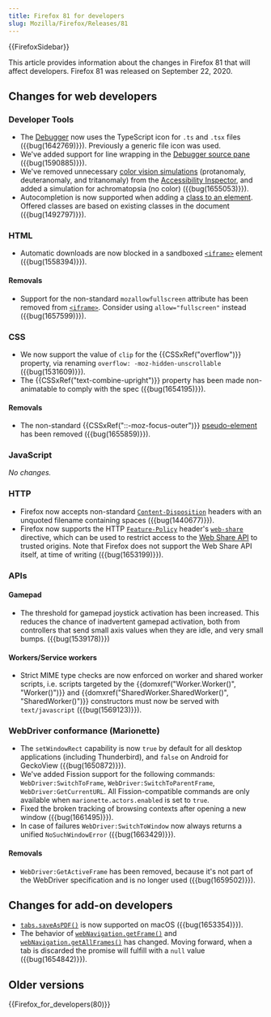 ```yaml
---
title: Firefox 81 for developers
slug: Mozilla/Firefox/Releases/81
---
```


{{FirefoxSidebar}}

This article provides information about the changes in Firefox 81 that will affect developers. Firefox 81 was released on September 22, 2020.

## Changes for web developers

### Developer Tools

- The [Debugger](https://firefox-source-docs.mozilla.org/devtools-user/debugger/index.html) now uses the TypeScript icon for `.ts` and `.tsx` files ({{bug(1642769)}}). Previously a generic file icon was used.
- We've added support for line wrapping in the [Debugger source pane](https://firefox-source-docs.mozilla.org/devtools-user/debugger/ui_tour/index.html#source-pane) ({{bug(1590885)}}).
- We've removed unnecessary [color vision simulations](https://firefox-source-docs.mozilla.org/devtools-user/accessibility_inspector/simulation/index.html) (protanomaly, deuteranomaly, and tritanomaly) from the [Accessibility Inspector](https://firefox-source-docs.mozilla.org/devtools-user/accessibility_inspector/index.html), and added a simulation for achromatopsia (no color) ({{bug(1655053)}}).
- Autocompletion is now supported when adding a [class to an element](https://firefox-source-docs.mozilla.org/devtools-user/page_inspector/how_to/examine_and_edit_css/index.html#viewing-and-changing-classes-on-an-element). Offered classes are based on existing classes in the document ({{bug(1492797)}}).

### HTML

- Automatic downloads are now blocked in a sandboxed [`<iframe>`](/en-US/docs/Web/HTML/Element/iframe) element ({{bug(1558394)}}).

#### Removals

- Support for the non-standard `mozallowfullscreen` attribute has been removed from [`<iframe>`](/en-US/docs/Web/HTML/Element/iframe). Consider using `allow="fullscreen"` instead ({{bug(1657599)}}).

### CSS

- We now support the value of `clip` for the {{CSSxRef("overflow")}} property, via renaming `overflow: -moz-hidden-unscrollable` ({{bug(1531609)}}).
- The {{CSSxRef("text-combine-upright")}} property has been made non-animatable to comply with the spec ({{bug(1654195)}}).

#### Removals

- The non-standard {{CSSxRef("::-moz-focus-outer")}} [pseudo-element](/en-US/docs/Web/CSS/Pseudo-elements) has been removed ({{bug(1655859)}}).

### JavaScript

_No changes._

### HTTP

- Firefox now accepts non-standard [`Content-Disposition`](/en-US/docs/Web/HTTP/Headers/Content-Disposition) headers with an unquoted filename containing spaces ({{bug(1440677)}}).
- Firefox now supports the HTTP [`Feature-Policy`](/en-US/docs/Web/HTTP/Headers/Feature-Policy) header's [`web-share`](/en-US/docs/Web/HTTP/Headers/Feature-Policy/web-share) directive, which can be used to restrict access to the [Web Share API](/en-US/docs/Web/API/Navigator/share) to trusted origins. Note that Firefox does not support the Web Share API itself, at time of writing ({{bug(1653199)}}).

### APIs

#### Gamepad

- The threshold for gamepad joystick activation has been increased. This reduces the chance of inadvertent gamepad activation, both from controllers that send small axis values when they are idle, and very small bumps. ({{bug(1539178)}})

#### Workers/Service workers

- Strict MIME type checks are now enforced on worker and shared worker scripts, i.e. scripts targeted by the {{domxref("Worker.Worker()", "Worker()")}} and {{domxref("SharedWorker.SharedWorker()", "SharedWorker()")}} constructors must now be served with `text/javascript` ({{bug(1569123)}}).

### WebDriver conformance (Marionette)

- The `setWindowRect` capability is now `true` by default for all desktop applications (including Thunderbird), and `false` on Android for GeckoView ({{bug(1650872)}}).
- We've added Fission support for the following commands: `WebDriver:SwitchToFrame`, `WebDriver:SwitchToParentFrame`, `WebDriver:GetCurrentURL`. All Fission-compatible commands are only available when `marionette.actors.enabled` is set to `true`.
- Fixed the broken tracking of browsing contexts after opening a new window ({{bug(1661495)}}).
- In case of failures `WebDriver:SwitchToWindow` now always returns a unified `NoSuchWindowError` ({{bug(1663429)}}).

#### Removals

- `WebDriver:GetActiveFrame` has been removed, because it's not part of the WebDriver specification and is no longer used ({{bug(1659502)}}).

## Changes for add-on developers

- [`tabs.saveAsPDF()`](/en-US/docs/Mozilla/Add-ons/WebExtensions/API/tabs/saveAsPDF) is now supported on macOS ({{bug(1653354)}}).
- The behavior of [`webNavigation.getFrame()`](/en-US/docs/Mozilla/Add-ons/WebExtensions/API/webNavigation/getFrame) and [`webNavigation.getAllFrames()`](/en-US/docs/Mozilla/Add-ons/WebExtensions/API/webNavigation/getAllFrames) has changed. Moving forward, when a tab is discarded the promise will fulfill with a `null` value ({{bug(1654842)}}).

## Older versions

{{Firefox_for_developers(80)}}
